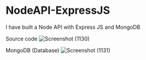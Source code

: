 # NodeAPI-ExpressJS
I have built a Node API with Express JS and MongoDB

Source code 
![Screenshot (1130)](https://github.com/Danangadi26/NodeAPI-ExpressJS/assets/86056910/416ff60b-f680-4bd8-a635-5575916b4e2c)

MongoDB (Database)
![Screenshot (1131)](https://github.com/Danangadi26/NodeAPI-ExpressJS/assets/86056910/f7534467-2b78-433e-bf48-e9fe6bea6596)

